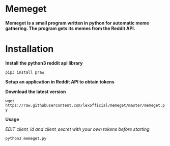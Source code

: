 # Memeget

**Memeget is a small program written in python for automatic meme gathering. The program gets its memes from the Reddit API.**

# Installation

**Install the python3 reddit api library**

`pip3 install praw`

**Setup an application in Reddit API to obtain tokens**

**Download the latest version**

`wget https://raw.githubusercontent.com/lexofficial/memeget/master/memeget.py`

**Usage**

*EDIT client_id and client_secret with your own tokens before starting*

`python3 memeget.py`
